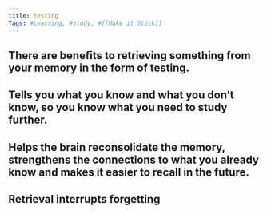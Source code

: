 ```yaml
---
title: testing
Tags: #Learning, #study, #[[Make it Stick]]
---
```


## There are benefits to retrieving something from your memory in the form of testing.
## Tells you what you know and what you don’t know, so you know what you need to study further.
## Helps the brain reconsolidate the memory, strengthens the connections to what you already know and makes it easier to recall in the future.
## Retrieval interrupts forgetting